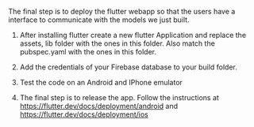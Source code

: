 The final step is to deploy the flutter webapp so that the users have a interface to communicate with the models we just built. 

1) After installing flutter create a new flutter Application and replace the assets, lib folder with the ones in this folder. Also match the pubspec.yaml with the ones in this folder.

2) Add the credentials of your Firebase database to your build folder.

3) Test the code on an Android and IPhone emulator

4) The final step is to release the app. Follow the instructions at https://flutter.dev/docs/deployment/android and https://flutter.dev/docs/deployment/ios
